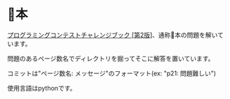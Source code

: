 # 🐜本

[プログラミングコンテストチャレンジブック [第2版]](https://www.amazon.co.jp/%E3%83%97%E3%83%AD%E3%82%B0%E3%83%A9%E3%83%9F%E3%83%B3%E3%82%B0%E3%82%B3%E3%83%B3%E3%83%86%E3%82%B9%E3%83%88%E3%83%81%E3%83%A3%E3%83%AC%E3%83%B3%E3%82%B8%E3%83%96%E3%83%83%E3%82%AF-%E7%AC%AC2%E7%89%88-%E5%95%8F%E9%A1%8C%E8%A7%A3%E6%B1%BA%E3%81%AE%E3%82%A2%E3%83%AB%E3%82%B4%E3%83%AA%E3%82%BA%E3%83%A0%E6%B4%BB%E7%94%A8%E5%8A%9B%E3%81%A8%E3%82%B3%E3%83%BC%E3%83%87%E3%82%A3%E3%83%B3%E3%82%B0%E3%83%86%E3%82%AF%E3%83%8B%E3%83%83%E3%82%AF%E3%82%92%E9%8D%9B%E3%81%88%E3%82%8B-%E7%A7%8B%E8%91%89%E6%8B%93%E5%93%89/dp/4839941068/ref=pd_cp_14_1?_encoding=UTF8&psc=1&refRID=RZ4KEV6P0SEVN0E0K109 "プログラミングコンテストチャレンジブック [第2版]　～問題解決のアルゴリズム活用力とコーディングテクニックを鍛える～ | 秋葉拓哉, 岩田陽一, 北川宜稔 |本 | 通販 | Amazon")、通称🐜本の問題を解いています。

問題のあるページ数名でディレクトリを掘ってそこに解答を置いています。

コミットは"ページ数名: メッセージ"のフォーマット(ex: "p21: 問題難しい")

使用言語はpythonです。